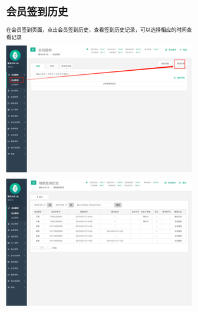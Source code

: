 # 会员签到历史

 在会员签到页面，点击会员签到历史，查看签到历史记录，可以选择相应的时间查看记录

![](../.gitbook/assets/qian-dao-li-shi-1.png)

![](../.gitbook/assets/qian-dao-2.png)

